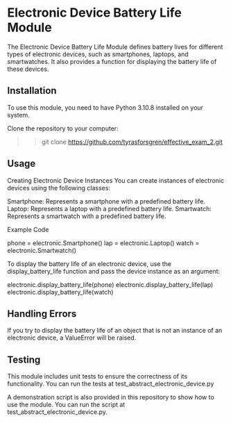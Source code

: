 # Electronic Device Battery Life Module

The Electronic Device Battery Life Module defines battery lives for different types of
electronic devices, such as smartphones, laptops, and smartwatches. It also provides a
function for displaying the battery life of these devices.

## Installation

To use this module, you need to have Python 3.10.8 installed on your system.

Clone the repository to your computer:

>> git clone https://github.com/tyrasforsgren/effective_exam_2.git
   
## Usage
Creating Electronic Device Instances
You can create instances of electronic devices using the following classes:

Smartphone: Represents a smartphone with a predefined battery life.
Laptop: Represents a laptop with a predefined battery life.
Smartwatch: Represents a smartwatch with a predefined battery life.

Example Code

phone = electronic.Smartphone()
lap = electronic.Laptop()
watch = electronic.Smartwatch()

To display the battery life of an electronic device, use the display_battery_life
function and pass the device instance as an argument:

electronic.display_battery_life(phone)
electronic.display_battery_life(lap)
electronic.display_battery_life(watch)

## Handling Errors
If you try to display the battery life of an object that is not an instance of an electronic
device, a ValueError will be raised.

## Testing
This module includes unit tests to ensure the correctness of its functionality. You can run
the tests at test_abstract_electronic_device.py

A demonstration script is also provided in this repository to show how to use the module. You
can run the script at test_abstract_electronic_device.py.
